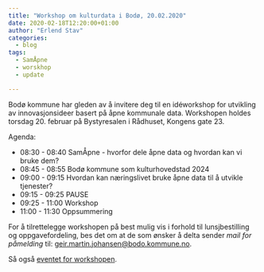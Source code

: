 ```yaml
---
title: "Workshop om kulturdata i Bodø, 20.02.2020"
date: 2020-02-18T12:20:00+01:00
author: "Erlend Stav"
categories:
  - blog
tags:
  - SamÅpne
  - worskhop
  - update

---
```


Bodø kommune har gleden av å invitere deg til en idéworkshop for utvikling av innovasjonsideer basert på åpne kommunale data. Workshopen holdes torsdag 20. februar på Bystyresalen i Rådhuset, Kongens gate 23.  

Agenda: 
* 08:30 - 08:40 SamÅpne - hvorfor dele åpne data og hvordan kan vi bruke dem?
* 08:45 - 08:55 Bodø kommune som kulturhovedstad 2024
* 09:00 - 09:15 Hvordan kan næringslivet bruke åpne data til å utvikle tjenester?
* 09:15 - 09:25 PAUSE
* 09:25 - 11:00 Workshop
* 11:00 - 11:30 Oppsummering

For å tilrettelegge workshopen på best mulig vis i forhold til lunsjbestilling og oppgavefordeling, bes det om at de som ønsker å delta sender *mail for påmelding* til: [geir.martin.johansen@bodo.kommune.no](geir.martin.johansen@bodo.kommune.no).

Så også [eventet for workshopen](https://www.facebook.com/events/601940207205977/).
